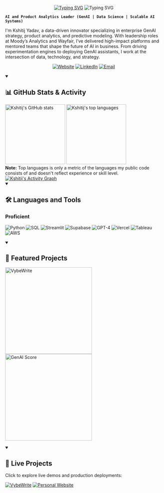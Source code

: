 <p align="center">
  <a href="https://www.kshitijyadav.com/"><img src="https://readme-typing-svg.demolab.com?font=Fira+Code&weight=800&size=30&duration=3000&pause=1000&color=3AB4F2&center=true&vCenter=true&repeat=false&width=435&lines=Kshitij+Yadav" alt="Typing SVG" /></a>
  <img src="https://readme-typing-svg.demolab.com?font=Fira+Code&pause=1000&center=true&color=3AB4F2&repeat=true&width=600&height=45&vCenter=true&size=24&lines=GenAI+Strategist+%7C+Product+Analytics+Leader;Building+Scalable+AI+Systems;Mentoring+High-Impact+Analytics+Teams;Transforming+Enterprise+AI+Adoption;Always+Exploring%2C+Always+Learning" alt="Typing SVG" />
</p>

**`AI and Product Analytics Leader (GenAI | Data Science | Scalable AI Systems)`**

I'm Kshitij Yadav, a data-driven innovator specializing in enterprise GenAI strategy, product analytics, and predictive modeling. With leadership roles at Moody’s Analytics and Wayfair, I’ve delivered high-impact platforms and mentored teams that shape the future of AI in business. From driving experimentation engines to deploying GenAI assistants, I work at the intersection of data, technology, and strategy.

<p align="center">
  <a href="https://www.kshitijyadav.com/" target="_blank"><img src="https://img.shields.io/badge/Website-3AB4F2?style=for-the-badge&logo=google-chrome&logoColor=white" alt="Website"></a>
  <a href="https://www.linkedin.com/in/kshitij-yadav-ai" target="_blank"><img src="https://img.shields.io/badge/LinkedIn-0A66C2?style=for-the-badge&logo=linkedin&logoColor=white" alt="LinkedIn"></a>
  <a href="mailto:kshitij.yadav.ai@gmail.com"><img src="https://img.shields.io/badge/Email-D14836?style=for-the-badge&logo=gmail&logoColor=white" alt="Email"></a>
</p>

<details open>
  <summary><h2>📊 GitHub Stats & Activity</h2></summary>
    <a href="https://github.com/kshitijyadav-ai"><img src="https://github-readme-stats.vercel.app/api/?username=kshitijyadav-ai&show_icons=true&include_all_commits=true&count_private=true&theme=react&hide_border=true&bg_color=1F222E&title_color=3AB4F2&icon_color=F8D866" alt="Kshitij's GitHub stats" height="192px"/></a>
    <a href="https://github.com/kshitijyadav-ai" id="topLang"><img src="https://github-readme-stats.vercel.app/api/top-langs/?username=kshitijyadav-ai&langs_count=8&layout=compact&theme=react&hide_border=true&bg_color=1F222E&title_color=3AB4F2&icon_color=F8D866&hide=Jupyter%20Notebook,Roff" alt="Kshitij's top languages" height="192px"/></a>
    </br>
    <b>Note:</b> Top languages is only a metric of the languages my public code consists of and doesn't reflect experience or skill level.
    <a href="https://github.com/kshitijyadav-ai/github-readme-activity-graph"><img alt="Kshitij's Activity Graph" src="https://github-readme-activity-graph.vercel.app/graph/?username=kshitijyadav-ai&bg_color=1F222E&color=F8D866&line=3AB4F2&point=FFFFFF&hide_border=true" /></a>
</details>

<details open>
  <summary><h2>🛠️ Languages and Tools</h2></summary>
  <h3>Proficient</h3><p align="left">
    <img src="https://img.shields.io/badge/Python-3776AB?style=for-the-badge&logo=python&logoColor=white" alt="Python"/>
    <img src="https://img.shields.io/badge/SQL-4479A1?style=for-the-badge&logo=postgresql&logoColor=white" alt="SQL"/>
    <img src="https://img.shields.io/badge/Streamlit-FF4B4B?style=for-the-badge&logo=streamlit&logoColor=white" alt="Streamlit"/>
    <img src="https://img.shields.io/badge/Supabase-3ECF8E?style=for-the-badge&logo=supabase&logoColor=white" alt="Supabase"/>
    <img src="https://img.shields.io/badge/GPT--4-6E56CF?style=for-the-badge&logo=openai&logoColor=white" alt="GPT-4"/>
    <img src="https://img.shields.io/badge/Vercel-000000?style=for-the-badge&logo=vercel&logoColor=white" alt="Vercel"/>
    <img src="https://img.shields.io/badge/Tableau-E97627?style=for-the-badge&logo=tableau&logoColor=white" alt="Tableau"/>
    <img src="https://img.shields.io/badge/AWS-232F3E?style=for-the-badge&logo=amazonaws&logoColor=white" alt="AWS"/>
  </p>
</details>

<details open>
  <summary><h2>📘 Featured Projects</h2></summary>
  <p align="left">
    <a href="https://github.com/kshitijyadav-ai/vybewrite"><img width="278" align="center" src="https://github-readme-stats.vercel.app/api/pin/?username=kshitijyadav-ai&repo=vybewrite&theme=react&bg_color=1F222E&title_color=3AB4F2&hide_border=true&icon_color=F8D866&show_icons=false" alt="VybeWrite" /></a>
    <a href="https://github.com/kshitijyadav-ai/genai-score"><img width="278" align="center" src="https://github-readme-stats.vercel.app/api/pin/?username=kshitijyadav-ai&repo=genai-score&theme=react&bg_color=1F222E&title_color=3AB4F2&hide_border=true&icon_color=F8D866&show_icons=false" alt="GenAI Score" /></a>
  </p>
</details>

<details open>
  <summary><h2>🚀 Live Projects</h2></summary>
  <p>Click to explore live demos and production deployments:</p>
  <p align="left">
    <a href="https://www.vybewrite.com" target="_blank"><img src="https://img.shields.io/badge/VybeWrite-Interactive%20AI%20Writer-3AB4F2?style=for-the-badge&logo=openai&logoColor=white" alt="VybeWrite"></a>
    <a href="https://www.kshitijyadav.com" target="_blank"><img src="https://img.shields.io/badge/Personal%20AI%20Site-KshitijYadav.com-6E56CF?style=for-the-badge&logo=react&logoColor=white" alt="Personal Website"></a>
  </p>
</details>

